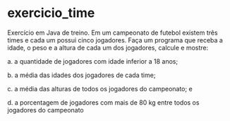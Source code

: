 # exercicio_time
Exercício em Java de treino. 
Em um campeonato de futebol existem três times e cada um possui cinco jogadores. Faça um programa que receba a idade, o peso e a altura de cada um dos jogadores, calcule e mostre:

a. a quantidade de jogadores com idade inferior a 18 anos;

b. a média das idades dos jogadores de cada time;

c. a média das alturas de todos os jogadores do campeonato; e

d. a porcentagem de jogadores com mais de 80 kg entre todos os jogadores do campeonato

